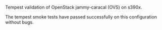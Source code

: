 Tempest validation of OpenStack jammy-caracal (OVS) on s390x.

The tempest smoke tests have passed successfully on this configuration without bugs.
